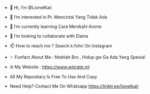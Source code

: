 - 👋 Hi, I’m @LionelKaii
- 👀 I’m interested in Pt. Mencintai Yang Tidak Ada
- 🌱 I’m currently learning Cara Menikahi Anime
- 💞️ I’m looking to collaborate with Elaina
- 📫 How to reach me ? Search k.fvhri On Instagram
- ✨ Funfact About Me : Ntahlah Bro , Hidup gw Ga Ada Yang Spesial

- 🌐 My Website : https://www.winrate.ml
- All My Repositary Is Free To Use And Copy
- Need Help? Contact Me On Whatsapp https://linktr.ee/lionelkaii

<!---
LionelKaii/LionelKaii is a ✨ special ✨ repository because its `README.md` (this file) appears on your GitHub profile.
You can click the Preview link to take a look at your changes.
--->
